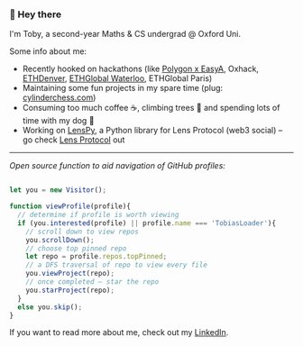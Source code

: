 ### 👋 Hey there

I'm Toby, a second-year Maths & CS undergrad @ Oxford Uni.

Some info about me:
- Recently hooked on hackathons (like [Polygon x EasyA](https://www.easya.io/event/polygon-x-easya-hackathon), Oxhack, [ETHDenver](https://www.easya.io/event/polygon-x-easya-hackathon), [ETHGlobal Waterloo](https://ethglobal.com/showcase/tokenbound-titans-5w6oq), ETHGlobal Paris)
- Maintaining some fun projects in my spare time (plug: [cylinderchess.com](https://cylinderchess.com))
- Consuming too much coffee ☕️, climbing trees 🌳 and spending lots of time with my dog 🦮
- Working on [LensPy](https://github.com/TobiasLoader/LensPy), a Python library for Lens Protocol (web3 social) – go check [Lens Protocol](https://www.lens.xyz) out

---

*Open source function to aid navigation of GitHub profiles:*

```javascript

let you = new Visitor();

function viewProfile(profile){
  // determine if profile is worth viewing
  if (you.interested(profile) || profile.name === 'TobiasLoader'){
    // scroll down to view repos
    you.scrollDown();
    // choose top pinned repo
    let repo = profile.repos.topPinned;
    // a DFS traversal of repo to view every file
    you.viewProject(repo);
    // once completed – star the repo
    you.starProject(repo);
  }
  else you.skip();
}
```

If you want to read more about me, check out my [LinkedIn](https://www.linkedin.com/in/tobiasloader/).

